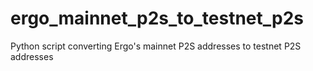 # ergo_mainnet_p2s_to_testnet_p2s
Python script converting Ergo's mainnet P2S addresses to testnet P2S addresses
